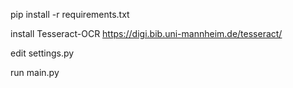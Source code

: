 pip install -r requirements.txt

install Tesseract-OCR
https://digi.bib.uni-mannheim.de/tesseract/

edit settings.py

run main.py